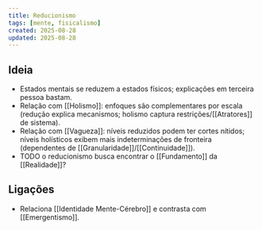 ```yaml
---
title: Reducionismo
tags: [mente, fisicalismo]
created: 2025-08-28
updated: 2025-08-28
---
```


## Ideia
- Estados mentais se reduzem a estados físicos; explicações em terceira pessoa bastam.
- Relação com [[Holismo]]: enfoques são complementares por escala (redução explica mecanismos; holismo captura restrições/[[Atratores]] de sistema).
- Relação com [[Vagueza]]: níveis reduzidos podem ter cortes nítidos; níveis holísticos exibem mais indeterminações de fronteira (dependentes de [[Granularidade]]/[[Continuidade]]).
- TODO o reducionismo busca encontrar o [[Fundamento]] da [[Realidade]]?

## Ligações
- Relaciona [[Identidade Mente-Cérebro]] e contrasta com [[Emergentismo]].
